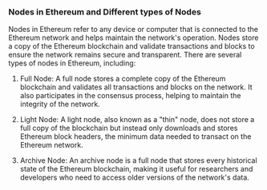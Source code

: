 ### Nodes in Ethereum and Different types of Nodes

Nodes in Ethereum refer to any device or computer that is connected to the Ethereum network and helps maintain the network's operation. Nodes store a copy of the Ethereum blockchain and validate transactions and blocks to ensure the network remains secure and transparent. There are several types of nodes in Ethereum, including:

1. Full Node: A full node stores a complete copy of the Ethereum blockchain and validates all transactions and blocks on the network. It also participates in the consensus process, helping to maintain the integrity of the network.

2. Light Node: A light node, also known as a "thin" node, does not store a full copy of the blockchain but instead only downloads and stores Ethereum block headers, the minimum data needed to transact on the Ethereum network.

3. Archive Node: An archive node is a full node that stores every historical state of the Ethereum blockchain, making it useful for researchers and developers who need to access older versions of the network's data.
